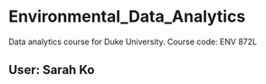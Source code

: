 # Environmental_Data_Analytics
Data analytics course for Duke University. Course code: ENV 872L

## User: Sarah Ko
